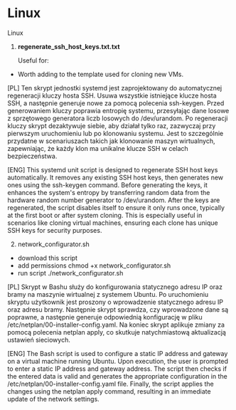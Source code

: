 # Linux
Linux

1) **regenerate_ssh_host_keys.txt.txt**

   Useful for:
- Worth adding to the template used for cloning new VMs.

[PL] Ten skrypt jednostki systemd jest zaprojektowany do automatycznej regeneracji kluczy hosta SSH. Usuwa wszystkie istniejące klucze hosta SSH, a następnie generuje nowe za pomocą polecenia ssh-keygen. Przed generowaniem kluczy poprawia entropię systemu, przesyłając dane losowe z sprzętowego generatora liczb losowych do /dev/urandom. Po regeneracji kluczy skrypt dezaktywuje siebie, aby działał tylko raz, zazwyczaj przy pierwszym uruchomieniu lub po klonowaniu systemu. Jest to szczególnie przydatne w scenariuszach takich jak klonowanie maszyn wirtualnych, zapewniając, że każdy klon ma unikalne klucze SSH w celach bezpieczeństwa.

[ENG] This systemd unit script is designed to regenerate SSH host keys automatically. It removes any existing SSH host keys, then generates new ones using the ssh-keygen command. Before generating the keys, it enhances the system's entropy by transferring random data from the hardware random number generator to /dev/urandom. After the keys are regenerated, the script disables itself to ensure it only runs once, typically at the first boot or after system cloning. This is especially useful in scenarios like cloning virtual machines, ensuring each clone has unique SSH keys for security purposes.


2) network_configurator.sh

- download this script
- add permissions chmod +x network_configurator.sh
- run script ./network_configurator.sh


[PL] Skrypt w Bashu służy do konfigurowania statycznego adresu IP oraz bramy na maszynie wirtualnej z systemem Ubuntu. Po uruchomieniu skryptu użytkownik jest proszony o wprowadzenie statycznego adresu IP oraz adresu bramy. Następnie skrypt sprawdza, czy wprowadzone dane są poprawne, a następnie generuje odpowiednią konfigurację w pliku /etc/netplan/00-installer-config.yaml. Na koniec skrypt aplikuje zmiany za pomocą polecenia netplan apply, co skutkuje natychmiastową aktualizacją ustawień sieciowych.

[ENG] The Bash script is used to configure a static IP address and gateway on a virtual machine running Ubuntu. Upon execution, the user is prompted to enter a static IP address and gateway address. The script then checks if the entered data is valid and generates the appropriate configuration in the /etc/netplan/00-installer-config.yaml file. Finally, the script applies the changes using the netplan apply command, resulting in an immediate update of the network settings.